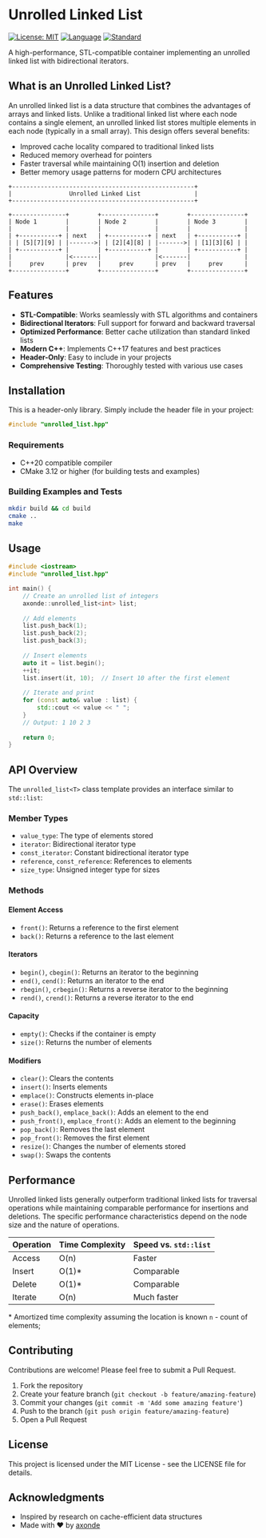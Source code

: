 # Unrolled Linked List

[![License: MIT](https://img.shields.io/badge/License-MIT-blue.svg)](https://opensource.org/licenses/MIT)
[![Language](https://img.shields.io/badge/language-C%2B%2B-blue.svg)](https://isocpp.org/)
[![Standard](https://img.shields.io/badge/C%2B%2B-20-blue.svg)](https://en.wikipedia.org/wiki/C%2B%2B17)

A high-performance, STL-compatible container implementing an unrolled linked list with bidirectional iterators.

## What is an Unrolled Linked List?

An unrolled linked list is a data structure that combines the advantages of arrays and linked lists. Unlike a traditional linked list where each node contains a single element, an unrolled linked list stores multiple elements in each node (typically in a small array). This design offers several benefits:

- Improved cache locality compared to traditional linked lists
- Reduced memory overhead for pointers
- Faster traversal while maintaining O(1) insertion and deletion
- Better memory usage patterns for modern CPU architectures

```
+---------------------------------------------------+
|                Unrolled Linked List               |
+---------------------------------------------------+

+---------------+        +---------------+        +---------------+
| Node 1        |        | Node 2        |        | Node 3        |
|               |        |               |        |               |
| +-----------+ | next   | +-----------+ | next   | +-----------+ |
| | [5][7][9] | |------->| | [2][4][8] | |------->| | [1][3][6] | |
| +-----------+ |        | +-----------+ |        | +-----------+ |
|               |<-------|               |<-------|               |
|     prev      | prev   |     prev      | prev   |     prev      |
+---------------+        +---------------+        +---------------+
```

## Features

- **STL-Compatible**: Works seamlessly with STL algorithms and containers
- **Bidirectional Iterators**: Full support for forward and backward traversal
- **Optimized Performance**: Better cache utilization than standard linked lists
- **Modern C++**: Implements C++17 features and best practices
- **Header-Only**: Easy to include in your projects
- **Comprehensive Testing**: Thoroughly tested with various use cases

## Installation

This is a header-only library. Simply include the header file in your project:

```cpp
#include "unrolled_list.hpp"
```

### Requirements

- C++20 compatible compiler
- CMake 3.12 or higher (for building tests and examples)

### Building Examples and Tests

```bash
mkdir build && cd build
cmake ..
make
```

## Usage

```cpp
#include <iostream>
#include "unrolled_list.hpp"

int main() {
    // Create an unrolled list of integers
    axonde::unrolled_list<int> list;
    
    // Add elements
    list.push_back(1);
    list.push_back(2);
    list.push_back(3);
    
    // Insert elements
    auto it = list.begin();
    ++it;
    list.insert(it, 10);  // Insert 10 after the first element
    
    // Iterate and print
    for (const auto& value : list) {
        std::cout << value << " ";
    }
    // Output: 1 10 2 3
    
    return 0;
}
```

## API Overview

The `unrolled_list<T>` class template provides an interface similar to `std::list`:

### Member Types

- `value_type`: The type of elements stored
- `iterator`: Bidirectional iterator type
- `const_iterator`: Constant bidirectional iterator type
- `reference`, `const_reference`: References to elements
- `size_type`: Unsigned integer type for sizes

### Methods

#### Element Access

- `front()`: Returns a reference to the first element
- `back()`: Returns a reference to the last element

#### Iterators

- `begin()`, `cbegin()`: Returns an iterator to the beginning
- `end()`, `cend()`: Returns an iterator to the end
- `rbegin()`, `crbegin()`: Returns a reverse iterator to the beginning
- `rend()`, `crend()`: Returns a reverse iterator to the end

#### Capacity

- `empty()`: Checks if the container is empty
- `size()`: Returns the number of elements

#### Modifiers

- `clear()`: Clears the contents
- `insert()`: Inserts elements
- `emplace()`: Constructs elements in-place
- `erase()`: Erases elements
- `push_back()`, `emplace_back()`: Adds an element to the end
- `push_front()`, `emplace_front()`: Adds an element to the beginning
- `pop_back()`: Removes the last element
- `pop_front()`: Removes the first element
- `resize()`: Changes the number of elements stored
- `swap()`: Swaps the contents

## Performance

Unrolled linked lists generally outperform traditional linked lists for traversal operations while maintaining comparable performance for insertions and deletions. The specific performance characteristics depend on the node size and the nature of operations.

| Operation | Time Complexity | Speed vs. `std::list` |
|-----------|----------------|------------------------|
| Access    | O(n)           | Faster                 |
| Insert    | O(1)*          | Comparable             |
| Delete    | O(1)*          | Comparable             |
| Iterate   | O(n)           | Much faster            |

\* Amortized time complexity assuming the location is known
`n` - count of elements;

## Contributing

Contributions are welcome! Please feel free to submit a Pull Request.

1. Fork the repository
2. Create your feature branch (`git checkout -b feature/amazing-feature`)
3. Commit your changes (`git commit -m 'Add some amazing feature'`)
4. Push to the branch (`git push origin feature/amazing-feature`)
5. Open a Pull Request

## License

This project is licensed under the MIT License - see the LICENSE file for details.

## Acknowledgments

- Inspired by research on cache-efficient data structures
- Made with ❤️ by [axonde](https://github.com/axonde)
